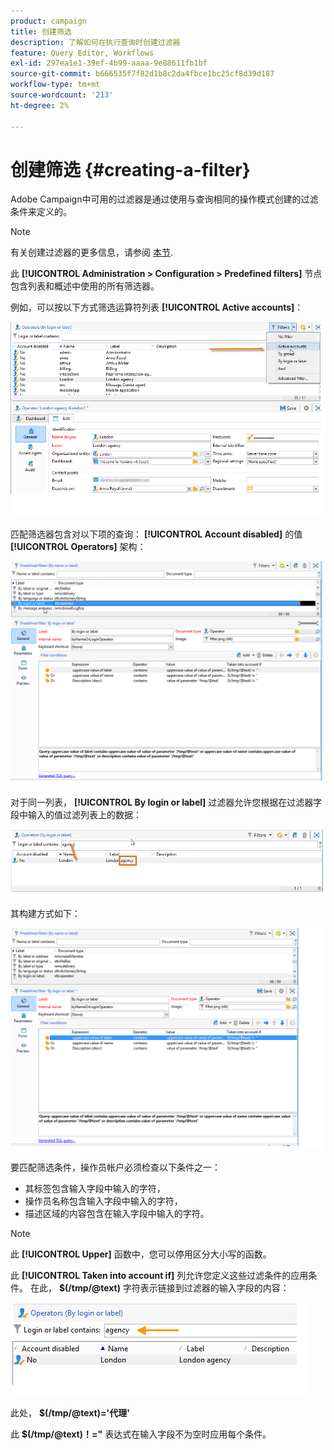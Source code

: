 ```yaml
---
product: campaign
title: 创建筛选
description: 了解如何在执行查询时创建过滤器
feature: Query Editor, Workflows
exl-id: 297ea1e1-39ef-4b99-aaaa-9e88611fb1bf
source-git-commit: b666535f7f82d1b8c2da4fbce1bc25cf8d39d187
workflow-type: tm+mt
source-wordcount: '213'
ht-degree: 2%

---
```


# 创建筛选 {#creating-a-filter}



Adobe Campaign中可用的过滤器是通过使用与查询相同的操作模式创建的过滤条件来定义的。

>[!NOTE]
>
>有关创建过滤器的更多信息，请参阅 [本节](../../platform/using/filtering-options.md).

此 **[!UICONTROL Administration > Configuration > Predefined filters]** 节点包含列表和概述中使用的所有筛选器。

例如，可以按以下方式筛选运算符列表 **[!UICONTROL Active accounts]**：

![](assets/query_editor_filter_sample_1.png)

匹配筛选器包含对以下项的查询： **[!UICONTROL Account disabled]** 的值 **[!UICONTROL Operators]** 架构：

![](assets/query_editor_filter_sample_2.png)

对于同一列表， **[!UICONTROL By login or label]** 过滤器允许您根据在过滤器字段中输入的值过滤列表上的数据：

![](assets/query_editor_filter_sample_3.png)

其构建方式如下：

![](assets/query_editor_filter_sample_4.png)

要匹配筛选条件，操作员帐户必须检查以下条件之一：

* 其标签包含输入字段中输入的字符，
* 操作员名称包含输入字段中输入的字符，
* 描述区域的内容包含在输入字段中输入的字符。

>[!NOTE]
>
>此 **[!UICONTROL Upper]** 函数中，您可以停用区分大小写的函数。

此 **[!UICONTROL Taken into account if]** 列允许您定义这些过滤条件的应用条件。 在此， **$(/tmp/@text)** 字符表示链接到过滤器的输入字段的内容：

![](assets/query_editor_filter_sample_5.png)

此处， **$(/tmp/@text)=&#39;代理&#39;**

此 **$(/tmp/@text)！=&quot;** 表达式在输入字段不为空时应用每个条件。
